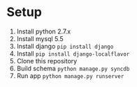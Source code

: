 Setup
=====

1. Install python 2.7.x
1. Install mysql 5.5
1. Install django `pip install django`
1. Install `pip install django-localflavor`
1. Clone this repository
1. Build schema `python manage.py syncdb`
1. Run app `python manage.py runserver` 
